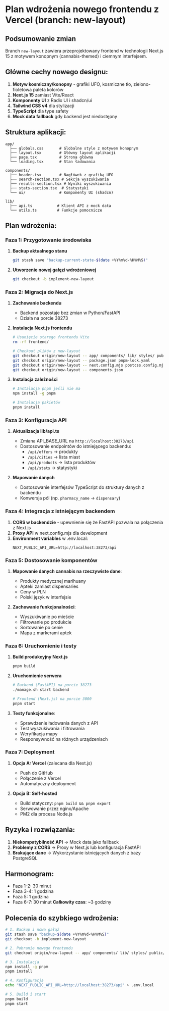 # Plan wdrożenia nowego frontendu z Vercel (branch: new-layout)

## Podsumowanie zmian
Branch `new-layout` zawiera przeprojektowany frontend w technologii Next.js 15 z motywem konopnym (cannabis-themed) i ciemnym interfejsem.

## Główne cechy nowego designu:
1. **Motyw kosmiczny/konopny** - grafiki UFO, kosmiczne tło, zielono-fioletowa paleta kolorów
2. **Next.js 15** zamiast Vite/React
3. **Komponenty UI** z Radix UI i shadcn/ui
4. **Tailwind CSS v4** dla stylizacji
5. **TypeScript** dla type safety
6. **Mock data fallback** gdy backend jest niedostępny

## Struktura aplikacji:
```
app/
  ├── globals.css       # Globalne style z motywem konopnym
  ├── layout.tsx        # Główny layout aplikacji
  ├── page.tsx          # Strona główna
  └── loading.tsx       # Stan ładowania

components/
  ├── header.tsx        # Nagłówek z grafiką UFO
  ├── search-section.tsx # Sekcja wyszukiwania
  ├── results-section.tsx # Wyniki wyszukiwania
  ├── stats-section.tsx  # Statystyki
  └── ui/               # Komponenty UI (shadcn)

lib/
  ├── api.ts           # Klient API z mock data
  └── utils.ts         # Funkcje pomocnicze
```

## Plan wdrożenia:

### Faza 1: Przygotowanie środowiska
1. **Backup aktualnego stanu**
   ```bash
   git stash save "backup-current-state-$(date +%Y%m%d-%H%M%S)"
   ```

2. **Utworzenie nowej gałęzi wdrożeniowej**
   ```bash
   git checkout -b implement-new-layout
   ```

### Faza 2: Migracja do Next.js
1. **Zachowanie backendu**
   - Backend pozostaje bez zmian w Python/FastAPI
   - Działa na porcie 38273

2. **Instalacja Next.js frontendu**
   ```bash
   # Usunięcie starego frontendu Vite
   rm -rf frontend/
   
   # Checkout plików z new-layout
   git checkout origin/new-layout -- app/ components/ lib/ styles/ public/
   git checkout origin/new-layout -- package.json pnpm-lock.yaml
   git checkout origin/new-layout -- next.config.mjs postcss.config.mjs tsconfig.json
   git checkout origin/new-layout -- components.json
   ```

3. **Instalacja zależności**
   ```bash
   # Instalacja pnpm jeśli nie ma
   npm install -g pnpm
   
   # Instalacja pakietów
   pnpm install
   ```

### Faza 3: Konfiguracja API
1. **Aktualizacja lib/api.ts**
   - Zmiana API_BASE_URL na `http://localhost:38273/api`
   - Dostosowanie endpointów do istniejącego backendu:
     - `/api/offers` → produkty
     - `/api/cities` → lista miast
     - `/api/products` → lista produktów
     - `/api/stats` → statystyki

2. **Mapowanie danych**
   - Dostosowanie interfejsów TypeScript do struktury danych z backendu
   - Konwersja pól (np. `pharmacy_name` → `dispensary`)

### Faza 4: Integracja z istniejącym backendem
1. **CORS w backendzie** - upewnienie się że FastAPI pozwala na połączenia z Next.js
2. **Proxy API** w next.config.mjs dla development
3. **Environment variables** w .env.local:
   ```
   NEXT_PUBLIC_API_URL=http://localhost:38273/api
   ```

### Faza 5: Dostosowanie komponentów
1. **Mapowanie danych cannabis na rzeczywiste dane**:
   - Produkty medycznej marihuany
   - Apteki zamiast dispensaries
   - Ceny w PLN
   - Polski język w interfejsie

2. **Zachowanie funkcjonalności**:
   - Wyszukiwanie po mieście
   - Filtrowanie po produkcie
   - Sortowanie po cenie
   - Mapa z markerami aptek

### Faza 6: Uruchomienie i testy
1. **Build produkcyjny Next.js**
   ```bash
   pnpm build
   ```

2. **Uruchomienie serwera**
   ```bash
   # Backend (FastAPI) na porcie 38273
   ./manage.sh start backend
   
   # Frontend (Next.js) na porcie 3000
   pnpm start
   ```

3. **Testy funkcjonalne**:
   - Sprawdzenie ładowania danych z API
   - Test wyszukiwania i filtrowania
   - Weryfikacja mapy
   - Responsywność na różnych urządzeniach

### Faza 7: Deployment
1. **Opcja A: Vercel** (zalecana dla Next.js)
   - Push do GitHub
   - Połączenie z Vercel
   - Automatyczny deployment

2. **Opcja B: Self-hosted**
   - Build statyczny: `pnpm build && pnpm export`
   - Serwowanie przez nginx/Apache
   - PM2 dla procesu Node.js

## Ryzyka i rozwiązania:
1. **Niekompatybilność API** → Mock data jako fallback
2. **Problemy z CORS** → Proxy w Next.js lub konfiguracja FastAPI
3. **Brakujące dane** → Wykorzystanie istniejących danych z bazy PostgreSQL

## Harmonogram:
- Faza 1-2: 30 minut
- Faza 3-4: 1 godzina  
- Faza 5: 1 godzina
- Faza 6-7: 30 minut
**Całkowity czas**: ~3 godziny

## Polecenia do szybkiego wdrożenia:
```bash
# 1. Backup i nowa gałąź
git stash save "backup-$(date +%Y%m%d-%H%M%S)"
git checkout -b implement-new-layout

# 2. Pobranie nowego frontendu
git checkout origin/new-layout -- app/ components/ lib/ styles/ public/ *.json *.mjs *.config.* tsconfig.json

# 3. Instalacja
npm install -g pnpm
pnpm install

# 4. Konfiguracja
echo "NEXT_PUBLIC_API_URL=http://localhost:38273/api" > .env.local

# 5. Build i start
pnpm build
pnpm start
```
